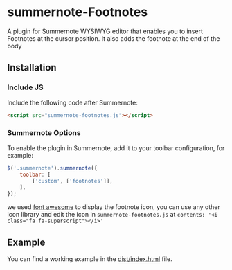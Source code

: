 # summernote-Footnotes
A plugin for Summernote WYSIWYG editor that enables you to insert Footnotes at the cursor position. It also adds the footnote at the end of the body

## Installation

### Include JS
Include the following code after Summernote:

```html
<script src="summernote-footnotes.js"></script>
```

### Summernote Options
To enable the plugin in Summernote, add it to your toolbar configuration, for example:

```javascript
$('.summernote').summernote({
    toolbar: [
        ['custom', ['footnotes']],
    ],
});
```

we used [font awesome](https://fontawesome.com/) to display the footnote icon, you can use any other icon library and edit the icon in `summernote-footnotes.js` at `contents: '<i class="fa fa-superscript"></i>'`


## Example
You can find a working example in the [dist/index.html](https://github.com/ahmadyousefdev/summernote-footnotes/blob/main/dist/index.html) file.